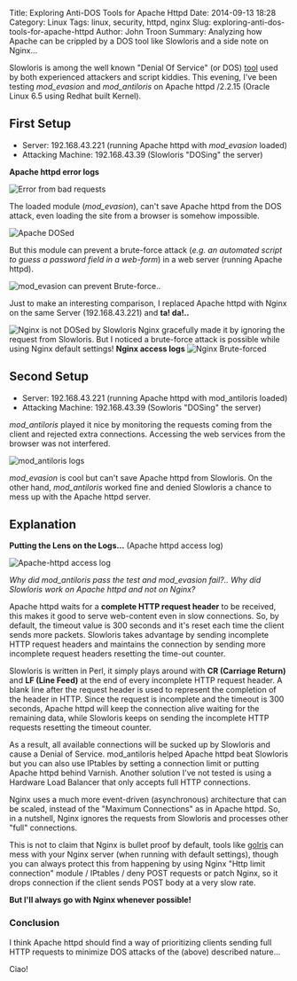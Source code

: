 Title: Exploring Anti-DOS Tools for Apache Httpd
Date: 2014-09-13 18:28
Category: Linux
Tags: linux, security, httpd, nginx
Slug: exploring-anti-dos-tools-for-apache-httpd
Author: John Troon
Summary: Analyzing how Apache can be crippled by a DOS tool like Slowloris and a side note on Nginx...

Slowloris is among the well known "Denial Of Service" (or DOS) [tool](http://resources.infosecinstitute.com/dos-attacks-free-dos-attacking-tools/) used by both experienced attackers and script kiddies. This evening, I've been testing *mod_evasion* and *mod_antiloris* on Apache httpd /2.2.15 (Oracle Linux 6.5 using Redhat built Kernel).

First Setup
-----------

- Server: 192.168.43.221 (running Apache httpd with *mod_evasion* loaded)
- Attacking Machine: 192.168.43.39 (Slowloris "DOSing" the server)

**Apache httpd error logs**

![Error from bad requests]({static}/images/exploring-anti-dos-tools-for-apache-httpd/badheader.png "Apache error logs")

The loaded module (*mod_evasion*), can't save Apache httpd from the DOS attack, even loading the site from a browser is somehow impossible.

![Apache DOSed]({static}/images/exploring-anti-dos-tools-for-apache-httpd/apachedown.png "Can't access via Browser")

But this module can prevent a brute-force attack (*e.g. an automated script to guess a password field in a web-form*) in a web server (running Apache httpd).

![mod_evasion can prevent Brute-force..]({static}/images/exploring-anti-dos-tools-for-apache-httpd/bruteforce.png "mod_evasion can prevent Brute-force attack")

Just to make an interesting comparison, I replaced Apache httpd with Nginx on the same Server (192.168.43.221) and **ta! da!..**

![Nginx is not DOSed by Slowloris]({static}/images/exploring-anti-dos-tools-for-apache-httpd/nginxup.png "Nginx is not DOSed by Slowloris") Nginx gracefully made it by ignoring the request from Slowloris. But I noticed a brute-force attack is possible while using Nginx default settings! **Nginx access logs**
![Nginx Brute-forced]({static}/images/exploring-anti-dos-tools-for-apache-httpd/bfnginx.png "Nginx can be Brute-forced")

Second Setup
------------

- Server: 192.168.43.221 (running Apache httpd with mod_antiloris loaded)
- Attacking Machine: 192.168.43.39 (Sowloris "DOSing" the server)

*mod_antiloris* played it nice by monitoring the requests coming from the client and rejected extra connections. Accessing the web services from the browser was not interfered.

![mod_antiloris logs]({static}/images/exploring-anti-dos-tools-for-apache-httpd/antiloris.png "mod_antiloris logs")

*mod_evasion* is cool but can't save Apache httpd from Slowloris. On the other hand, *mod_antiloris* worked fine and denied Slowloris a chance to mess up with the Apache httpd server.

Explanation
-----------

**Putting the Lens on the Logs...** (Apache httpd access log)

![Apache-httpd access log]({static}/images/exploring-anti-dos-tools-for-apache-httpd/accesslog.png "Apache httpd access logs")

*Why did mod_antiloris pass the test and mod_evasion fail?..* *Why did Slowloris work on Apache httpd and not on Nginx?*

Apache httpd waits for a **complete HTTP request header** to be received, this makes it good to serve web-content even in slow connections. So, by default, the timeout value is 300 seconds and it's reset each time the client sends more packets. Slowloris takes advantage by sending incomplete HTTP request headers and maintains the connection by sending more incomplete request headers resetting the time-out counter.

Slowloris is written in Perl, it simply plays around with **CR (Carriage Return)** and **LF (Line Feed)** at the end of every incomplete HTTP request header. A blank line after the request header is used to represent the completion of the header in HTTP. Since the request is incomplete and the timeout is 300 seconds, Apache httpd will keep the connection alive waiting for the remaining data, while Slowloris keeps on sending the incomplete HTTP requests resetting the timeout counter.

As a result, all available connections will be sucked up by Slowloris and cause a Denial of Service. mod_antiloris helped Apache httpd beat Slowloris but you can also use IPtables by setting a connection limit or putting Apache httpd behind Varnish. Another solution I've not tested is using a Hardware Load Balancer that only accepts full HTTP connections.

Nginx uses a much more event-driven (asynchronous) architecture that can be scaled, instead of the "Maximum Connections" as in Apache httpd. So, in a nutshell, Nginx ignores the requests from Slowloris and processes other "full" connections.

This is not to claim that Nginx is bullet proof by default, tools like [golris](https://github.com/valyala/goloris) can mess with your Nginx server (when running with default settings), though you can always protect this from happening by using Nginx "Http limit connection" module / IPtables / deny POST requests or patch Nginx, so it drops connection if the client sends POST body at a very slow rate.

**But I'll always go with Nginx whenever possible!**

### Conclusion

I think Apache httpd should find a way of prioritizing clients sending full HTTP requests to minimize DOS attacks of the (above) described nature...

Ciao!
